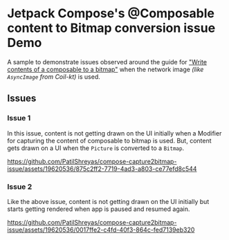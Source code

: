 # Jetpack Compose's @Composable content to Bitmap conversion issue Demo

A sample to demonstrate issues observed around the guide for ["Write contents of a composable to a bitmap"](https://developer.android.com/jetpack/compose/graphics/draw/modifiers#composable-to-bitmap) 
when the network image _(like `AsyncImage` from Coil-kt)_ is used.

## Issues

### Issue 1

In this issue, content is not getting drawn on the UI initially when a Modifier for capturing the content of composable to bitmap is used.
But, content gets drawn on a UI when the `Picture` is converted to a `Bitmap`. 

https://github.com/PatilShreyas/compose-capture2bitmap-issue/assets/19620536/875c2ff2-7719-4ad3-a803-ce77efd8c544

### Issue 2

Like the above issue, content is not getting drawn on the UI initially but starts getting rendered when app is paused and resumed again.

https://github.com/PatilShreyas/compose-capture2bitmap-issue/assets/19620536/0017ffe2-c4fd-40f3-864c-fed7139eb320

